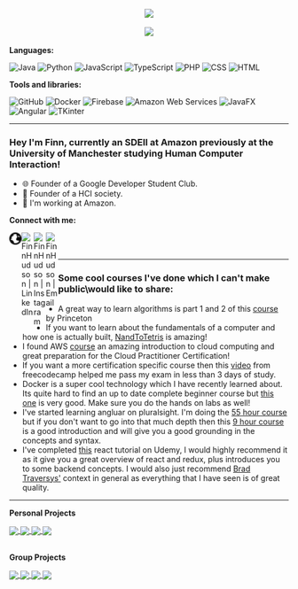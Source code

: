 <p align="center">
  <img src="https://komarev.com/ghpvc/?username=HudsonFinn&color=red&style=plastic" />
</p>

<a href="https://www.linkedin.com/in/finn-hudson/">
<p align="center">
      <img src="https://github-readme-stats.vercel.app/api?username=HudsonFinn&show_icons=true&hide_border=true&count_private=true&hide_rank=true&theme=synthwave" />
</p>
</a>

**Languages:**

![Java](https://img.shields.io/badge/-Java-000000?style=flat&logo=Java&logoColor=E06C00)
![Python](https://img.shields.io/badge/-Python-000000?style=flat&logo=Python&logoColor=007396)
![JavaScript](https://img.shields.io/badge/-JavaScript-000000?style=flat&logo=javascript)
![TypeScript](https://img.shields.io/badge/-TypeScript-000000?style=flat&logo=typescript&logoColor=2F74C0)
![PHP](https://img.shields.io/badge/-PHP-000000?style=flat&logo=PHP)
![CSS](https://img.shields.io/badge/-CSS-000000?style=flat&logo=CSS3&logoColor=0078BD)
![HTML](https://img.shields.io/badge/-HTML-000000?style=flat&logo=HTML5)

**Tools and libraries:**

![GitHub](https://img.shields.io/badge/-GitHub-000000?style=flat&logo=github&logoColor=FFFFFF)
![Docker](https://img.shields.io/badge/-docker-000000?style=flat&logo=docker)
![Firebase](https://img.shields.io/badge/-Firebase-000000?style=flat&logo=Google)
![Amazon Web Services](https://img.shields.io/badge/-AWS-000000?style=flat&logo=Amazon)
![JavaFX](https://img.shields.io/badge/-JavaFX-000000?style=flat&logo=Java&logoColor=E06C00)
![Angular](https://img.shields.io/badge/-Angular-000000?style=flat&logo=Angular&logoColor=DF2E31)
![TKinter](https://img.shields.io/badge/-Angular-000000?style=flat&logo=Python&logoColor=007396)
<br/>

---

### Hey I'm Finn, currently an SDEII at Amazon previously at the University of Manchester studying Human Computer Interaction!

- 🌐 Founder of a Google Developer Student Club.
- 🌱 Founder of a HCI society.
- 👯 I'm working at Amazon.

**Connect with me:**

[<img align="left" alt="FinnHudson | Website" width="22px" src="https://raw.githubusercontent.com/iconic/open-iconic/master/svg/globe.svg" />][website]
[<img align="left" alt="FinnHudson | LinkedIn" width="22px" src="https://cdn.jsdelivr.net/npm/simple-icons@v3/icons/linkedin.svg" />][linkedin]
[<img align="left" alt="FinnHudson | Instagram" width="22px" src="https://cdn.jsdelivr.net/npm/simple-icons@v3/icons/instagram.svg" />][instagram]
[<img align="left" alt="FinnHudson | Email" width="22px" src="https://cdn.jsdelivr.net/npm/simple-icons@v3/icons/gmail.svg" />][email]

<br/>
<br/>

---

### Some cool courses I've done which I can't make public\\would like to share:

- A great way to learn algorithms is part 1 and 2 of this [course][algos] by Princeton
- If you want to learn about the fundamentals of a computer and how one is actually built, [NandToTetris][nand] is amazing!
- I found AWS [course][aws] an amazing introduction to cloud computing and great preparation for the Cloud Practitioner Certification!
- If you want a more certification specific course then this [video][AWScert] from freecodecamp helped me pass my exam in less than 3 days of study.
- Docker is a super cool technology which I have recently learned about. Its quite hard to find an up to date complete beginner course but [this one][docker] is very good. Make sure you do the hands on labs as well!
- I've started learning angluar on pluralsight. I'm doing the [55 hour course][Angular55] but if you don't want to go into that much depth then this [9 hour course][Angular9] is a good introduction and will give you a good grounding in the concepts and syntax.
- I've completed [this][React] react tutorial on Udemy, I would highly recommend it as it give you a great overview of react and redux, plus introduces you to some backend concepts. I would also just recommend [Brad Traversys'][Brad] context in general as everything that I have seen is of great quality.

---

**Personal Projects**

 <a href="https://github.com/HudsonFinn/AlgorithmVisualiser">
   <img align="center" src="https://github-readme-stats.vercel.app/api/pin/?username=HudsonFinn&repo=AlgorithmVisualiser&theme=bear" />
 </a>

 <a href="https://github.com/HudsonFinn/2d-Raycasting">
   <img align="center" src="https://github-readme-stats.vercel.app/api/pin/?username=HudsonFinn&repo=2d-Raycasting&theme=bear" />
 </a>

 <a href="https://github.com/HudsonFinn/FileMover">
   <img align="center" src="https://github-readme-stats.vercel.app/api/pin/?username=HudsonFinn&repo=FileMover&theme=bear" />
 </a>

 <a href="https://github.com/HudsonFinn/Pathfinding">
   <img align="center" src="https://github-readme-stats.vercel.app/api/pin/?username=HudsonFinn&repo=PathFinding&theme=bear" />
 </a>  
<br/>
<br/>

**Group Projects**

<a href="https://github.com/HudsonFinn/T-Manager">
  <img align="center" src="https://github-readme-stats.vercel.app/api/pin/?username=HudsonFinn&repo=T-Manager&theme=bear" />
</a>

<a href="https://github.com/HudsonFinn/HackTheBurgh">
  <img align="center" src="https://github-readme-stats.vercel.app/api/pin/?username=HudsonFinn&repo=HackTheBurgh&theme=bear" />
</a>

<a href="https://github.com/gurneetbhatia/HackQuarantine">
  <img align="center" src="https://github-readme-stats.vercel.app/api/pin/?username=gurneetbhatia&repo=HackQuarantine&theme=bear" />
</a>

<a href="https://github.com/gurneetbhatia/Secure-Text-Editor">
  <img align="center" src="https://github-readme-stats.vercel.app/api/pin/?username=gurneetbhatia&repo=Secure-Text-Editor&theme=bear" />
</a>

[website]: https:www.finnhudson.co.uk
[linkedin]: https://www.linkedin.com/in/finn-hudson/
[instagram]: https://www.instagram.com/the_project_bot/
[email]: 11finnh@gmail.com
[github]: https://github.com/HudsonFinn
[algos]: https://www.coursera.org/learn/algorithms-part1
[nand]: https://www.coursera.org/learn/build-a-computer/home/welcome
[aws]: https://www.aws.training/Details/Curriculum?id=27076
[docker]: https://www.youtube.com/watch?v=fqMOX6JJhGo&list=PL6jgPwuZeC2pHBIJNuUQSeBLs8oJm8sW4&index=4
[AWScert]: https://youtu.be/3hLmDS179YE
[Angular9]: https://app.pluralsight.com/library/courses/angular-fundamentals/table-of-contents
[Angular55]: https://app.pluralsight.com/paths/skill/angular
[React]: https://www.udemy.com/course/modern-react-front-to-back/
[Brad]: https://www.youtube.com/traversymedia
